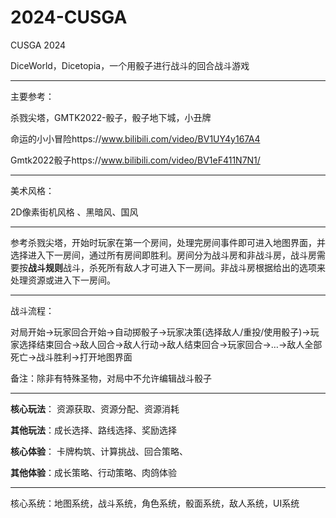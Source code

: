 # 2024-CUSGA
CUSGA 2024

DiceWorld，Dicetopia，一个用骰子进行战斗的回合战斗游戏

---

主要参考：

杀戮尖塔，GMTK2022-骰子，骰子地下城，小丑牌

命运的小小冒险https://www.bilibili.com/video/BV1UY4y167A4

Gmtk2022骰子https://www.bilibili.com/video/BV1eF411N7N1/

---

美术风格：

2D像素街机风格 、黑暗风、国风

---

​	参考杀戮尖塔，开始时玩家在第一个房间，处理完房间事件即可进入地图界面，并选择进入下一房间，通过所有房间即胜利。房间分为战斗房和非战斗房，战斗房需要按**战斗规则**战斗，杀死所有敌人才可进入下一房间。非战斗房根据给出的选项来处理资源或进入下一房间。

---

战斗流程：

对局开始->玩家回合开始->自动掷骰子->玩家决策(选择敌人/重投/使用骰子)->玩家选择结束回合->敌人回合->敌人行动->敌人结束回合->玩家回合->…->敌人全部死亡->战斗胜利->打开地图界面

备注：除非有特殊圣物，对局中不允许编辑战斗骰子

---

**核心玩法**： 资源获取、资源分配、资源消耗

**其他玩法**：成长选择、路线选择、奖励选择

**核心体验**： 卡牌构筑、计算挑战、回合策略、

**其他体验**：成长策略、行动策略、肉鸽体验

---

核心系统：地图系统，战斗系统，角色系统，骰面系统，敌人系统，UI系统
